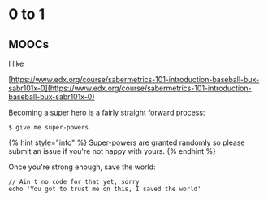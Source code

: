 # 0 to 1

## MOOCs

I like

  


[https://www.edx.org/course/sabermetrics-101-introduction-baseball-bux-sabr101x-0](https://www.edx.org/course/sabermetrics-101-introduction-baseball-bux-sabr101x-0)

Becoming a super hero is a fairly straight forward process:

```
$ give me super-powers
```

{% hint style="info" %}
 Super-powers are granted randomly so please submit an issue if you're not happy with yours.
{% endhint %}

Once you're strong enough, save the world:

```
// Ain't no code for that yet, sorry
echo 'You got to trust me on this, I saved the world'
```



